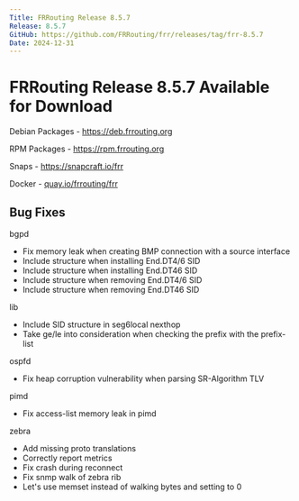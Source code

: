 ```yaml
---
Title: FRRouting Release 8.5.7
Release: 8.5.7
GitHub: https://github.com/FRRouting/frr/releases/tag/frr-8.5.7
Date: 2024-12-31
---
```


FRRouting Release 8.5.7 Available for Download
==============================================

Debian Packages - https://deb.frrouting.org

RPM Packages - https://rpm.frrouting.org

Snaps - https://snapcraft.io/frr

Docker - [quay.io/frrouting/frr](https://quay.io/repository/frrouting/frr/manifest/sha256:4d5aa57a424ab8d4db04ef2dbfe92d4bdffa47bc28d13c7a60314d1aae73b846)

## Bug Fixes

bgpd
- Fix memory leak when creating BMP connection with a source interface
- Include structure when installing End.DT4/6 SID
- Include structure when installing End.DT46 SID
- Include structure when removing End.DT4/6 SID
- Include structure when removing End.DT46 SID

lib
- Include SID structure in seg6local nexthop
- Take ge/le into consideration when checking the prefix with the prefix-list

ospfd
- Fix heap corruption vulnerability when parsing SR-Algorithm TLV

pimd
- Fix access-list memory leak in pimd

zebra
- Add missing proto translations
- Correctly report metrics
- Fix crash during reconnect
- Fix snmp walk of zebra rib
- Let's use memset instead of walking bytes and setting to 0
